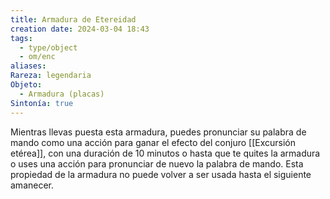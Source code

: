 ```yaml
---
title: Armadura de Etereidad
creation date: 2024-03-04 18:43
tags:
  - type/object
  - om/enc
aliases: 
Rareza: legendaria
Objeto:
  - Armadura (placas)
Sintonía: true
---
```

Mientras llevas puesta esta armadura, puedes pronunciar su palabra de mando como una acción para ganar el efecto del conjuro [[Excursión etérea]], con una duración de 10 minutos o hasta que te quites la armadura o uses una acción para pronunciar de nuevo la palabra de mando. Esta propiedad de la armadura no puede volver a ser usada hasta el siguiente amanecer.